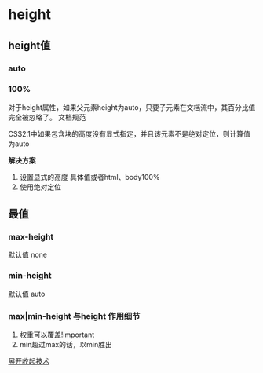 # height

## height值

### auto


### 100%
对于height属性，如果父元素height为auto，只要子元素在文档流中，其百分比值完全被忽略了。
文档规范

CSS2.1中如果包含块的高度没有显式指定，并且该元素不是绝对定位，则计算值为auto

**解决方案**
1. 设置显式的高度 具体值或者html、body100%
2. 使用绝对定位

## 最值

### max-height
默认值 none
### min-height
默认值 auto


### max|min-height 与height 作用细节
1. 权重可以覆盖!important
2. min超过max的话，以min胜出

[展开收起技术](https://demo.cssworld.cn/3/3-2.php)